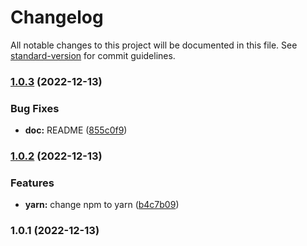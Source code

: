 # Changelog

All notable changes to this project will be documented in this file. See [standard-version](https://github.com/conventional-changelog/standard-version) for commit guidelines.

### [1.0.3](https://github.com/eunchurn/create-typescript-eunchurn/compare/v1.0.2...v1.0.3) (2022-12-13)


### Bug Fixes

* **doc:** README ([855c0f9](https://github.com/eunchurn/create-typescript-eunchurn/commit/855c0f9078ff230578a84567a985d18748c7ac5e))

### [1.0.2](https://github.com/eunchurn/create-typescript-eunchurn/compare/v1.0.1...v1.0.2) (2022-12-13)


### Features

* **yarn:** change npm to yarn ([b4c7b09](https://github.com/eunchurn/create-typescript-eunchurn/commit/b4c7b092ffa88f03cbebcdf41f91aaa74233a040))

### 1.0.1 (2022-12-13)
